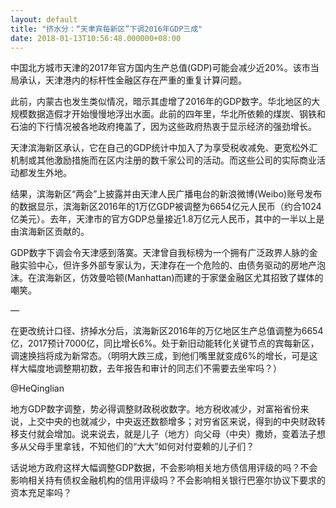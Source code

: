```yaml
---
layout: default
title: "挤水分：“天聿宾每新区”下调2016年GDP三成"
date: 2018-01-13T10:56:48.000000+08:00
---
```


中国北方城市天津的2017年官方国内生产总值(GDP)可能会减少近20%。该市当局承认，天津港内的标杆性金融区存在严重的重复计算问题。

此前，内蒙古也发生类似情况，暗示其虚增了2016年的GDP数字。华北地区的大规模数据造假才开始慢慢地浮出水面。此前的四年里，华北所依赖的煤炭、钢铁和石油的下行情况被各地政府掩盖了，因为这些政府热衷于显示经济的强劲增长。

天津滨海新区承认，它在自己的GDP统计中加入了为享受税收减免、更宽松外汇机制或其他激励措施而在区内注册的数千家公司的活动。而这些公司的实际商业活动都发生外地。

结果，滨海新区“两会”上披露并由天津人民广播电台的新浪微博(Weibo)账号发布的数据显示，滨海新区2016年的1万亿GDP被调整为6654亿元人民币（约合1024亿美元）。去年，天津市的官方GDP总量接近1.8万亿元人民币，其中的一半以上是由滨海新区贡献的。

GDP数字下调会令天津感到落寞。天津曾自我标榜为一个拥有广泛政界人脉的金融实验中心，但许多外部专家认为，天津存在一个危险的、由债务驱动的房地产泡沫。在滨海新区，仿效曼哈顿(Manhattan)而建的于家堡金融区尤其招致了媒体的嘲笑。

—

在更改统计口径、挤掉水分后，滨海新区2016年的万亿地区生产总值调整为6654亿，2017预计7000亿，同比增长6%。处于新旧动能转化关键节点的宾每新区，调速换挡将成为新常态。（明明大跌三成，到他们嘴里就变成6%的增长，可是这样大幅度地调整期初数，去年报告和审计的同志们不需要去坐牢吗？）

@HeQinglian


地方GDP数字调整，势必得调整财政税收数字。地方税收减少，对富裕省份来说，上交中央的也就减少，中央返还数额增多；对穷省区来说，得到的中央财政转移支付就会增加。说来说去，就是儿子（地方）向父母（中央）撒娇，变着法子想多从父母手里拿钱，不知他们的“大大”如何对付耍赖的儿子们？

话说地方政府这样大幅调整GDP数据，不会影响相关地方债信用评级的吗？不会影响相关持有债权金融机构的信用评级吗？不会影响相关银行巴塞尔协议下要求的资本充足率吗？

